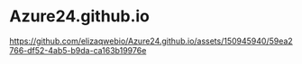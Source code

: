 # Azure24.github.io

https://github.com/elizaqwebio/Azure24.github.io/assets/150945940/59ea2766-df52-4ab5-b9da-ca163b19976e
